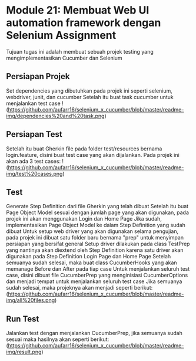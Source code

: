 # Module 21: Membuat Web UI automation framework dengan Selenium Assignment
Tujuan tugas ini adalah membuat sebuah projek testing yang mengimplementasikan Cucumber dan Selenium

## Persiapan Projek
Set dependencies yang dibutuhkan pada projek ini seperti selenium, webdriver, junit, dan cucumber
Setelah itu buat task cucumber untuk menjalankan test case
!(https://github.com/aufarr16/selenium_x_cucumber/blob/master/readme-img/dependencies%20and%20task.png)


## Persiapan Test
Setelah itu buat Gherkin file pada folder test/resources bernama login.feature, disini buat test case yang akan dijalankan. Pada projek ini akan ada 3 test cases:
!(https://github.com/aufarr16/selenium_x_cucumber/blob/master/readme-img/test%20cases.png)

## Test
Generate Step Definition dari file Gherkin yang telah dibuat
Setelah itu buat Page Object Model sesuai dengan jumlah page yang akan digunakan, pada projek ini akan menggunakan Login dan Home Page
Jika sudah, implementasikan Page Object Model ke dalam Step Definition yang sudah dibuat
Untuk setup web driver yang akan digunakan selama pengujian, pada projek ini dibuat satu folder baru bernama "prep" untuk menyimpan persiapan yang bersifat general
Setup driver dilakukan pada class TestPrep yang nantinya akan diextend oleh Step Definition karena satu driver akan digunakan pada Step Definition Login Page dan Home Page
Setelah semuanya sudah selesai, maka buat class CucumberHooks yang akan memanage Before dan After pada tiap case
Untuk menjalankan seluruh test case, disini dibuat file CucumberPrep yang menginisiasi CucumberOptions dan menjadi tempat untuk menjalankan seluruh test case
Jika semuanya sudah selesai, maka projeknya akan menjadi seperti berikut:
(https://github.com/aufarr16/selenium_x_cucumber/blob/master/readme-img/all%20files.png)

## Run Test
Jalankan test dengan menjalankan CucumberPrep, jika semuanya sudah sesuai maka hasilnya akan seperti berikut:
(https://github.com/aufarr16/selenium_x_cucumber/blob/master/readme-img/result.png)
